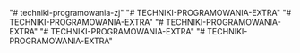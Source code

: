 "# techniki-programowania-zj" 
"# TECHNIKI-PROGRAMOWANIA-EXTRA"  "# TECHNIKI-PROGRAMOWANIA-EXTRA" 
"# TECHNIKI-PROGRAMOWANIA-EXTRA"  "# TECHNIKI-PROGRAMOWANIA-EXTRA" 
"# TECHNIKI-PROGRAMOWANIA-EXTRA" 
